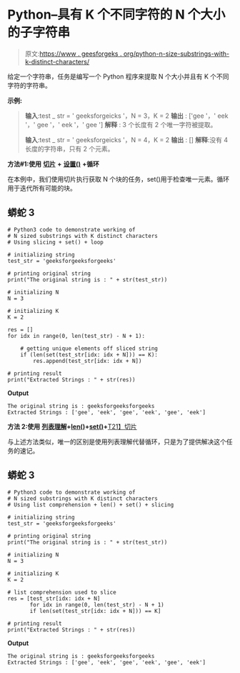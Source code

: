 # Python–具有 K 个不同字符的 N 个大小的子字符串

> 原文:[https://www . geesforgeks . org/python-n-size-substrings-with-k-distinct-characters/](https://www.geeksforgeeks.org/python-n-sized-substrings-with-k-distinct-characters/)

给定一个字符串，任务是编写一个 Python 程序来提取 N 个大小并且有 K 个不同字符的字符串。

**示例:**

> **输入**:test _ str = ' geeksforgeicks '，N = 3，K = 2
> **输出** : ['gee '，' eek '，' gee '，' eek '，' gee ']
> **解释** : 3 个长度有 2 个唯一字符被提取。
> 
> **输入**:test _ str = ' geeksforgeicks '，N = 4，K = 2
> **输出** : []
> **解释**:没有 4 长度的字符串，只有 2 个元素。

**方法#1:使用** [**切片**](https://www.geeksforgeeks.org/string-slicing-in-python/) **+** [**设置()**](https://www.geeksforgeeks.org/python-set-method/) **+循环**

在本例中，我们使用切片执行获取 N 个块的任务，set()用于检查唯一元素。循环用于迭代所有可能的块。

## 蟒蛇 3

```
# Python3 code to demonstrate working of
# N sized substrings with K distinct characters
# Using slicing + set() + loop

# initializing string
test_str = 'geeksforgeeksforgeeks'

# printing original string
print("The original string is : " + str(test_str))

# initializing N
N = 3

# initializing K
K = 2

res = []
for idx in range(0, len(test_str) - N + 1):

    # getting unique elements off sliced string
    if (len(set(test_str[idx: idx + N])) == K):
        res.append(test_str[idx: idx + N])

# printing result
print("Extracted Strings : " + str(res))
```

**Output**

```
The original string is : geeksforgeeksforgeeks
Extracted Strings : ['gee', 'eek', 'gee', 'eek', 'gee', 'eek']
```

**方法 2:使用** [**列表理解**](https://www.geeksforgeeks.org/python-list-comprehension/)**+**[**len()**](https://www.geeksforgeeks.org/python-string-length-len/)**+**[**set()**](https://www.geeksforgeeks.org/python-set-method/)**+**[T21】切片](https://www.geeksforgeeks.org/string-slicing-in-python/)

与上述方法类似，唯一的区别是使用列表理解代替循环，只是为了提供解决这个任务的速记。

## 蟒蛇 3

```
# Python3 code to demonstrate working of
# N sized substrings with K distinct characters
# Using list comprehension + len() + set() + slicing

# initializing string
test_str = 'geeksforgeeksforgeeks'

# printing original string
print("The original string is : " + str(test_str))

# initializing N
N = 3

# initializing K
K = 2

# list comprehension used to slice
res = [test_str[idx: idx + N]
       for idx in range(0, len(test_str) - N + 1)
       if len(set(test_str[idx: idx + N])) == K]

# printing result
print("Extracted Strings : " + str(res))
```

**Output**

```
The original string is : geeksforgeeksforgeeks
Extracted Strings : ['gee', 'eek', 'gee', 'eek', 'gee', 'eek']
```